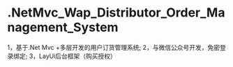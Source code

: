 # .NetMvc_Wap_Distributor_Order_Management_System
1，基于.Net Mvc +多层开发的用户订货管理系统; 2，与微信公众号开发，免密登录绑定; 3，LayUi后台框架（购买授权）
